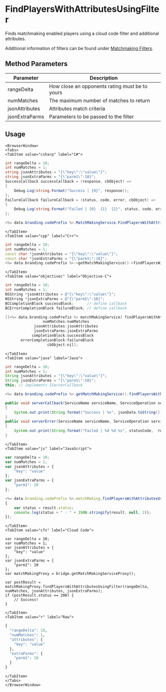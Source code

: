 # FindPlayersWithAttributesUsingFilter

Finds matchmaking enabled players using a cloud code filter and additional attributes.

Additional information of filters can be found under [Matchmaking Filters](/api/capi/matchmaking/#matchmaking-filters).

<PartialServop service_name="matchMaking" operation_name="FIND_PLAYERS_USING_FILTER" />

## Method Parameters
Parameter | Description
--------- | -----------
rangeDelta | How close an opponents rating must be to yours
numMatches | The maximum number of matches to return
jsonAttributes | Attributes match criteria
jsonExtraParms | Parameters to be passed to the filter

## Usage

```mdx-code-block
<BrowserWindow>
<Tabs>
<TabItem value="csharp" label="C#">
```

```csharp
int rangeDelta = 10;
int numMatches = 1;
string jsonAttributes = "{\"key\":\"value\"}";
string jsonExtraParms = "{\"parm1\":10}";
SuccessCallback successCallback = (response, cbObject) =>
{
    Debug.Log(string.Format("Success | {0}", response));
};
FailureCallback failureCallback = (status, code, error, cbObject) =>
{
    Debug.Log(string.Format("Failed | {0}  {1}  {2}", status, code, error));
};

<%= data.branding.codePrefix %>.MatchMakingService.FindPlayersWithAttributesUsingFilter(rangeDelta, numMatches, jsonAttributes, jsonExtraParms, successCallback, failureCallback);
```

```mdx-code-block
</TabItem>
<TabItem value="cpp" label="C++">
```

```cpp
int rangeDelta = 10;
int numMatches = 1;
const char *jsonAttributes = "{\"key\":\"value\"}";
const char *jsonExtraParms = "{\"parm1\":10}";
<%= data.branding.codePrefix %>->getMatchMakingService()->findPlayersWithAttributesUsingFilter(rangeDelta, numMatches, jsonAttributes, jsonExtraParms, this);
```

```mdx-code-block
</TabItem>
<TabItem value="objectivec" label="Objective-C">
```

```objectivec
int rangeDelta = 10;
int numMatches = 1;
NSString *jsonAttributes = @"{\"key\":\"value\"}";
NSString *jsonExtraParms = @"{\"parm1\":10}";
BCCompletionBlock successBlock;      // define callback
BCErrorCompletionBlock failureBlock; // define callback

[[<%= data.branding.codePrefix %> matchMakingService] findPlayersWithAttributesUsingFilter:rangeDelta
                 numMatches:numMatches
             jsonAttributes:jsonAttributes
             jsonExtraParms:jsonExtraParms
            completionBlock:successBlock
       errorCompletionBlock:failureBlock
                   cbObject:nil];
```

```mdx-code-block
</TabItem>
<TabItem value="java" label="Java">
```

```java
int rangeDelta = 10;
int numMatches = 1;
String jsonAttributes = "{\"key\":\"value\"}";
String jsonExtraParms = "{\"parm1\":10}";
this; // implements IServerCallback

<%= data.branding.codePrefix %>.getMatchMakingService().findPlayersWithAttributesUsingFilter(rangeDelta, numMatches, jsonAttributes, jsonExtraParms, this);

public void serverCallback(ServiceName serviceName, ServiceOperation serviceOperation, JSONObject jsonData)
{
    System.out.print(String.format("Success | %s", jsonData.toString()));
}
public void serverError(ServiceName serviceName, ServiceOperation serviceOperation, int statusCode, int reasonCode, String jsonError)
{
    System.out.print(String.format("Failed | %d %d %s", statusCode,  reasonCode, jsonError.toString()));
}
```

```mdx-code-block
</TabItem>
<TabItem value="js" label="JavaScript">
```

```javascript
var rangeDelta = 10;
var numMatches = 1;
var jsonAttributes = {
    "key": "value"
};
var jsonExtraParms = {
    "parm1": 10
};

<%= data.branding.codePrefix %>.matchMaking.findPlayersWithAttributesUsingFilter(rangeDelta, numMatches, jsonAttributes, jsonExtraParms, result =>
{
	var status = result.status;
	console.log(status + " : " + JSON.stringify(result, null, 2));
});
```

```mdx-code-block
</TabItem>
<TabItem value="cfs" label="Cloud Code">
```

```cfscript
var rangeDelta = 10;
var numMatches = 1;
var jsonAttributes = {
    "key": "value"
};
var jsonExtraParms = {
    "parm1": 10
};
var matchMakingProxy = bridge.getMatchMakingServiceProxy();

var postResult = matchMakingProxy.findPlayersWithAttributesUsingFilter(rangeDelta, numMatches, jsonAttributes, jsonExtraParms);
if (postResult.status == 200) {
    // Success!
}
```

```mdx-code-block
</TabItem>
<TabItem value="r" label="Raw">
```

```r
{
  "rangeDelta": 10,
  "numMatches": 1,
  "attributes": {
    "key": "value"
  },
  "extraParms": {
    "parm1": 10
  }
}
```

```mdx-code-block
</TabItem>
</Tabs>
</BrowserWindow>
```

